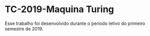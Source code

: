 # TC-2019-Maquina Turing

Esse trabalho foi desenvolvido durante o periodo letivo do primeiro semestre de 2019.


